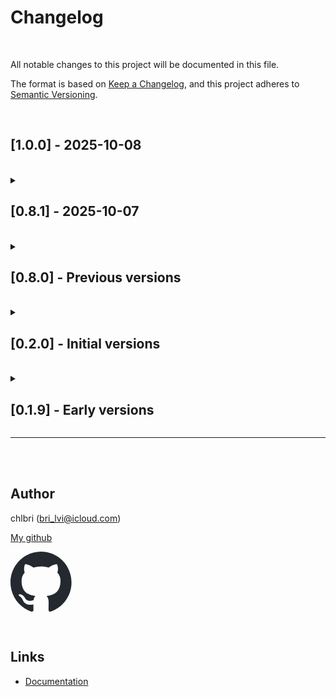 # Changelog

<br/>

All notable changes to this project will be documented in this file.

The format is based on
[Keep a Changelog](https://keepachangelog.com/en/1.0.0/), and this project
adheres to [Semantic Versioning](https://semver.org/spec/v2.0.0.html).

<br/>

## [1.0.0] - 2025-10-08

<br/>

<details>

<summary>

## [0.8.1] - 2025-10-07

</summary>

### Fixed

- Updated state management in Interpreter and Machine classes for better
  default behavior

### Added

- GitHub Action for automating npm version bump

</details>

<br/>

<details>
<summary>

## [0.8.0] - Previous versions

</summary>

### Added

- `unFreeze` option to allow context mutation
- Full support for XState syntax
- Improved typings for guards
- Support for asynchronous tests
- Better handling of transitions without events
- Support for final states
- Parameterized actions
- Parameterized guards
- Entry and exit actions
- Transition actions

### Changed

- Full compliance with XState syntax
- Significant improvement in TypeScript typings
- Refactoring of the transition system
- Better context management with deep cloning
- Improved documentation

### Fixed

- Import issues
- Build errors in CI
- Context handling in the serve function
- Typing issues
- Infinite loops in some cases
- Remaining context management

</details>

<br/>

<details>
<summary>

## [0.2.0] - Initial versions

</summary>

### Added

- Initial implementation of the finite state machine
- Support for final states
- Initial state
- Transitions (object and string)
- Context
- Unit tests with Vitest
- Rollup configuration for build
- ESLint and Prettier configuration
- Husky for git hooks
- README documentation

### Main features

- ✅ Final states
- ✅ Initial state
- ✅ Transitions (object)
- ✅ Transitions (target string)
- ✅ Transitions without events
- ✅ Final states
- ✅ Context
- ✅ Entry actions
- ✅ Exit actions
- ✅ Transition actions
- ✅ Parameterized actions
- ✅ Transition guards
- ✅ Parameterized guards
- ❌ Deferred transitions (not supported)
- ❌ Nested states (not supported)
- ❌ Parallel states (not supported)
- ❌ Asynchronous (not supported)

</details>

<br/>

<details>
<summary>

## [0.1.9] - Early versions

</summary>

### Added

- Comprehensive tests for all functions
- Initial project configuration
- TypeScript support
- Build configuration
- Tests with Vitest

### Changed

- Improved test organization
- Updated package.json

### Fixed

- Function binding issues
- Node.JS namespace
- Serve context

</details>

---

<br/>
<br/>

## Author

chlbri (bri_lvi@icloud.com)

[My github](https://github.com/chlbri?tab=repositories)

[<svg width="98" height="96" xmlns="http://www.w3.org/2000/svg"><path fill-rule="evenodd" clip-rule="evenodd" d="M48.854 0C21.839 0 0 22 0 49.217c0 21.756 13.993 40.172 33.405 46.69 2.427.49 3.316-1.059 3.316-2.362 0-1.141-.08-5.052-.08-9.127-13.59 2.934-16.42-5.867-16.42-5.867-2.184-5.704-5.42-7.17-5.42-7.17-4.448-3.015.324-3.015.324-3.015 4.934.326 7.523 5.052 7.523 5.052 4.367 7.496 11.404 5.378 14.235 4.074.404-3.178 1.699-5.378 3.074-6.6-10.839-1.141-22.243-5.378-22.243-24.283 0-5.378 1.94-9.778 5.014-13.2-.485-1.222-2.184-6.275.486-13.038 0 0 4.125-1.304 13.426 5.052a46.97 46.97 0 0 1 12.214-1.63c4.125 0 8.33.571 12.213 1.63 9.302-6.356 13.427-5.052 13.427-5.052 2.67 6.763.97 11.816.485 13.038 3.155 3.422 5.015 7.822 5.015 13.2 0 18.905-11.404 23.06-22.324 24.283 1.78 1.548 3.316 4.481 3.316 9.126 0 6.6-.08 11.897-.08 13.526 0 1.304.89 2.853 3.316 2.364 19.412-6.52 33.405-24.935 33.405-46.691C97.707 22 75.788 0 48.854 0z" fill="#24292f"/></svg>](https://github.com/chlbri?tab=repositories)

<br/>

## Links

- [Documentation](https://github.com/chlbri/monadisk)
